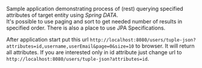 Sample application demonstrating process of (rest) querying specified attributes of target entity using *Spring DATA*.   
It's possible to use paging and sort to get needed number of results in specified order. There is also a place to use JPA Specifications.


After application start put this url `http://localhost:8080/users/tuple-json?attributes=id,username,userEmail&page=0&size=10` to browser. It will return all attributes. If you are interested only in id attribute just change url to `http://localhost:8080/users/tuple-json?attributes=id`.